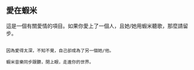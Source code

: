 愛在蝦米
--------

這是一個有關愛情的項目。如果你愛上了一個人，且她/她用蝦米聽歌，那麼請留步。
~~~~~~~~~~~~~~~~~~~~~~~~~~~~~~~~~~~~~~~~~~~~~~~~~~~~~~~~~~~~~~~~~~~~~~~~~~~

因為愛得太深，不知不覺，自己卻成為了另一個她/他。

蝦米音樂同步跟聽，閉上眼，走進你的世界。


